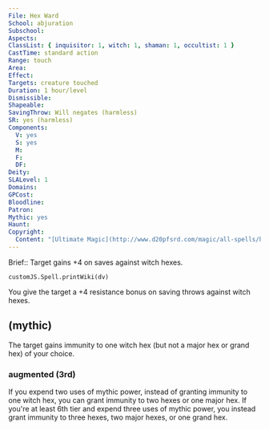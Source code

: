 ```yaml
---
File: Hex Ward
School: abjuration
Subschool: 
Aspects: 
ClassList: { inquisitor: 1, witch: 1, shaman: 1, occultist: 1 }
CastTime: standard action
Range: touch
Area: 
Effect: 
Targets: creature touched
Duration: 1 hour/level
Dismissible: 
Shapeable: 
SavingThrow: Will negates (harmless)
SR: yes (harmless)
Components:
  V: yes
  S: yes
  M: 
  F: 
  DF: 
Deity: 
SLALevel: 1
Domains: 
GPCost: 
Bloodline: 
Patron: 
Mythic: yes
Haunt: 
Copyright:
  Content: "[Ultimate Magic](http://www.d20pfsrd.com/magic/all-spells/h/hex-ward)"
---
```

Brief:: Target gains +4 on saves against witch hexes.

```dataviewjs
customJS.Spell.printWiki(dv)
```

You give the target a +4 resistance bonus on saving throws against witch hexes.


## (mythic)

The target gains immunity to one witch hex (but not a major hex or grand hex) of your choice.


### augmented (3rd)

If you expend two uses of mythic power, instead of granting immunity to one witch hex, you can grant immunity to two hexes or one major hex. If you're at least 6th tier and expend three uses of mythic power, you instead grant immunity to three hexes, two major hexes, or one grand hex.
